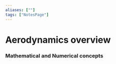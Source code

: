 ```yaml
---
aliases: [""]
tags: ["NotesPage"]
---
```


# Aerodynamics overview

### Mathematical and Numerical concepts



